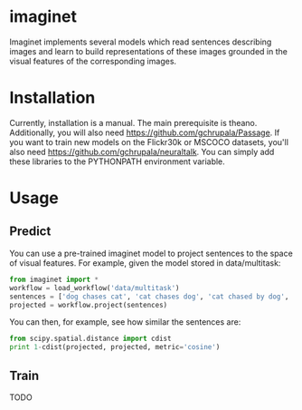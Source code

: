# imaginet

Imaginet implements several models which read sentences describing
images and learn to build representations of these images grounded in
the visual features of the corresponding images.



Installation
============

Currently, installation is a manual. The main prerequisite is
theano. Additionally, you will also need
https://github.com/gchrupala/Passage. If you want to train new models
on the Flickr30k or MSCOCO datasets, you'll also need
https://github.com/gchrupala/neuraltalk. You can simply add these
libraries to the PYTHONPATH environment variable.

Usage 
=====

Predict
-------


You can use a pre-trained imaginet model to project sentences to the
space of visual features. For example, given the model stored in
data/multitask:

```python
from imaginet import *
workflow = load_workflow('data/multitask')
sentences = ['dog chases cat', 'cat chases dog', 'cat chased by dog', 'an old man on a bench']
projected = workflow.project(sentences)
```
You can then, for example, see how similar the sentences are:

```python
from scipy.spatial.distance import cdist
print 1-cdist(projected, projected, metric='cosine')
```

Train
-----

TODO
